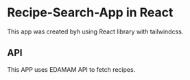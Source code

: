 # Recipe-Search-App in React

This app was created byh using React library with tailwindcss.

## API
This APP uses EDAMAM API to fetch recipes.
